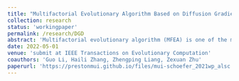 ```yaml
---
title: "Multifactorial Evolutionary Algorithm Based on Diffusion Gradient Descent"
collection: research
status: 'workingpaper'
permalink: /research/DGD
abstract: 'Multifactorial evolutionary algorithm (MFEA) is one of the most widely used evolutionary multitasking algorithms. MFEA implements knowledge transfer among optimization tasks via crossover and mutation operators, which achieves high-quality solutions more efficiently than the counterpart single-task evolutionary algorithms. MFEA has been successfully applied to various complex optimizations problems, however, there is a lack of convergence proof of the algorithm and the theoretical explanation on how the knowledge transfer can help improve the algorithm performance. To fill this gap, we propose an MFEA based on diffusion gradient descent namely MFEA-DGD in this paper. We prove the convergence of diffusion gradient descent for multiple similar tasks and show that the local convexity of some tasks can help other tasks escape from local optimums by knowledge transfer. On this theoretical foundation, we design new complementary crossover and mutation operators in MFEA-DGD, such that the evolution population has a dynamic equation similar to diffusion gradient descent, i.e., the convergence is guaranteed and the benefit from knowledge transfer is explainable. Specifically, to simulate the principle of gradient descent, the mutation operator is established based on OpenAI evolutionary strategy near the individuals. The crossover operator combines two mutated parents via a generated stochastic matrix to produce offspring. Moreover, to allow MFEA-DGD to explore more undeveloped areas, a hyper-rectangular search strategy based on opposition learning is introduced to search in the uniform search space and the subspace for each task. MFEA-DGD is verified on multi-task optimization benchmarks through a comprehensive empirical study. The experimental results show that MFEA-DGD can convergence faster to competitive results in the comparison with other state-of-the-art evolutionary multitasking algorithms. '
date: 2022-05-01
venue: 'submit at IEEE Transactions on Evolutionary Computation'
coauthors: 'Guo Li, Haili Zhang, Zhengping Liang, Zexuan Zhu'
paperurl: 'https://prestonmui.github.io/files/mui-schoefer_2021wp_alsc.pdf'
---
```



